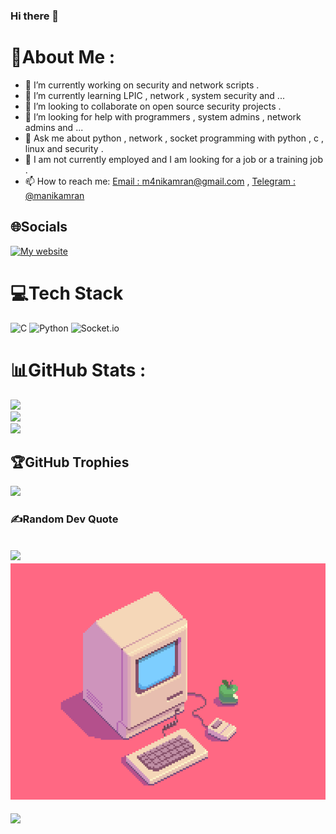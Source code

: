 ### Hi there 👋

# 💫About Me :
- 🔭 I’m currently working on security and network scripts .
- 🌱 I’m currently learning LPIC , network , system security and ...
- 👯 I’m looking to collaborate on open source security projects .
- 🤔 I’m looking for help with programmers , system admins , network admins and ...
- 💬 Ask me about python , network , socket programming with python , c , linux and security .
- 💼 I am not currently employed and I am looking for a job or a training job .
- 📫 How to reach me: [Email : m4nikamran@gmail.com](mailto:m4nikamran@gmail.com) , [Telegram : @manikamran](https://www.t.me/macropinna)

## 🌐Socials
[![My website](https://img.shields.io/badge/%F0%9F%8C%90-Website-orange)](https://adolfmacro.github.io/mani/) 

# 💻Tech Stack
![C](https://img.shields.io/badge/c-%2300599C.svg?style=for-the-badge&logo=c&logoColor=white) ![Python](https://img.shields.io/badge/python-3670A0?style=for-the-badge&logo=python&logoColor=ffdd54) ![Socket.io](https://img.shields.io/badge/Socket.io-black?style=for-the-badge&logo=socket.io&badgeColor=010101)
# 📊GitHub Stats :
![](https://github-readme-stats.vercel.app/api?username=AdolfMacro&theme=blue-green&hide_border=false&include_all_commits=false&count_private=false)<br/>
![](https://github-readme-streak-stats.herokuapp.com/?user=AdolfMacro&theme=blue-green&hide_border=false)<br/>
![](https://github-readme-stats.vercel.app/api/top-langs/?username=AdolfMacro&theme=blue-green&hide_border=false&include_all_commits=false&count_private=false&layout=compact)

## 🏆GitHub Trophies
![](https://github-profile-trophy.vercel.app/?username=AdolfMacro&theme=radical&no-frame=false&no-bg=false&margin-w=4)

### ✍️Random Dev Quote
![](https://quotes-github-readme.vercel.app/api?type=horizontal&theme=radical)
![Gif](https://github.com/AdolfMacro/AdolfMacro/blob/main/computerPixArtGif.gif)
---
![](https://komarev.com/ghpvc/?username=AdolfMacro&label=Visitors+Count&color=brightgreen)

